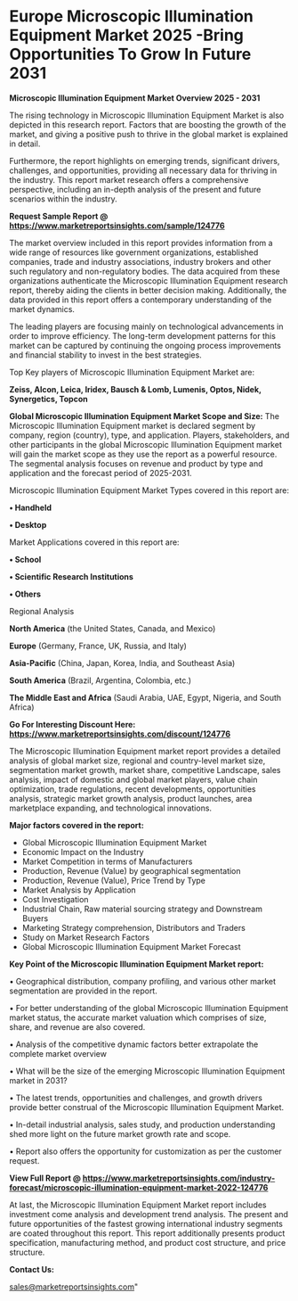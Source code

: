 # Europe Microscopic Illumination Equipment Market 2025 -Bring Opportunities To Grow In Future 2031

<Strong> Microscopic Illumination Equipment Market Overview 2025 - 2031</strong>

The rising technology in Microscopic Illumination Equipment Market is also depicted in this research report. Factors that are boosting the growth of the market, and giving a positive push to thrive in the global market is explained in detail.

Furthermore, the report highlights on emerging trends, significant drivers, challenges, and opportunities, providing all necessary data for thriving in the industry. This report market research offers a comprehensive perspective, including an in-depth analysis of the present and future scenarios within the industry.

<strong>Request Sample Report @ <a href=https://www.marketreportsinsights.com/sample/124776>https://www.marketreportsinsights.com/sample/124776</a></strong>

The market overview included in this report provides information from a wide range of resources like government organizations, established companies, trade and industry associations, industry brokers and other such regulatory and non-regulatory bodies. The data acquired from these organizations authenticate the Microscopic Illumination Equipment research report, thereby aiding the clients in better decision making. Additionally, the data provided in this report offers a contemporary understanding of the market dynamics.

The leading players are focusing mainly on technological advancements in order to improve efficiency. The long-term development patterns for this market can be captured by continuing the ongoing process improvements and financial stability to invest in the best strategies.

Top Key players of Microscopic Illumination Equipment Market are:

<strong>Zeiss, Alcon, Leica, Iridex, Bausch & Lomb, Lumenis, Optos, Nidek, Synergetics, Topcon</strong>

<strong><b>Global Microscopic Illumination Equipment Market Scope and Size:</b></strong>
The Microscopic Illumination Equipment market is declared segment by company, region (country), type, and application. Players, stakeholders, and other participants in the global Microscopic Illumination Equipment market will gain the market scope as they use the report as a powerful resource. The segmental analysis focuses on revenue and product by type and application and the forecast period of 2025-2031.

Microscopic Illumination Equipment Market Types covered in this report are:

<strong>• Handheld

• Desktop</strong>

Market Applications covered in this report are:

<strong>• School

• Scientific Research Institutions

• Others</strong> 

Regional Analysis

<strong>North America</strong> (the United States, Canada, and Mexico)

<strong>Europe</strong> (Germany, France, UK, Russia, and Italy)

<strong>Asia-Pacific</strong> (China, Japan, Korea, India, and Southeast Asia)

<strong>South America</strong> (Brazil, Argentina, Colombia, etc.)

<strong>The Middle East and Africa</strong> (Saudi Arabia, UAE, Egypt, Nigeria, and South Africa)

<strong>Go For Interesting Discount Here: <a href=https://www.marketreportsinsights.com/discount/124776>https://www.marketreportsinsights.com/discount/124776</a></strong>

The Microscopic Illumination Equipment market report provides a detailed analysis of global market size, regional and country-level market size, segmentation market growth, market share, competitive Landscape, sales analysis, impact of domestic and global market players, value chain optimization, trade regulations, recent developments, opportunities analysis, strategic market growth analysis, product launches, area marketplace expanding, and technological innovations.

<strong><b>Major factors covered in the report:</b></strong>
<ul>
  <li>Global Microscopic Illumination Equipment Market </li>
  <li>Economic Impact on the Industry</li>
  <li>Market Competition in terms of Manufacturers</li>
  <li>Production, Revenue (Value) by geographical segmentation</li>
  <li>Production, Revenue (Value), Price Trend by Type</li>
  <li>Market Analysis by Application</li>
  <li>Cost Investigation</li>
  <li>Industrial Chain, Raw material sourcing strategy and Downstream Buyers</li>
  <li>Marketing Strategy comprehension, Distributors and Traders</li>
  <li>Study on Market Research Factors</li>
  <li>Global Microscopic Illumination Equipment Market Forecast</li>
</ul>

<strong><b>Key Point of the Microscopic Illumination Equipment Market report:</b></strong>

• Geographical distribution, company profiling, and various other market segmentation are provided in the report.

• For better understanding of the global Microscopic Illumination Equipment market status, the accurate market valuation which comprises of size, share, and revenue are also covered.

• Analysis of the competitive dynamic factors better extrapolate the complete market overview

• What will be the size of the emerging Microscopic Illumination Equipment market in 2031?

• The latest trends, opportunities and challenges, and growth drivers provide better construal of the Microscopic Illumination Equipment Market.

• In-detail industrial analysis, sales study, and production understanding shed more light on the future market growth rate and scope.

• Report also offers the opportunity for customization as per the customer request.

<strong><b>View Full Report @ <a href=https://www.marketreportsinsights.com/industry-forecast/microscopic-illumination-equipment-market-2022-124776>https://www.marketreportsinsights.com/industry-forecast/microscopic-illumination-equipment-market-2022-124776</a></b></strong>


At last, the Microscopic Illumination Equipment Market report includes investment come analysis and development trend analysis. The present and future opportunities of the fastest growing international industry segments are coated throughout this report. This report additionally presents product specification, manufacturing method, and product cost structure, and price structure.

<strong>Contact Us:</strong>

sales@marketreportsinsights.com"
